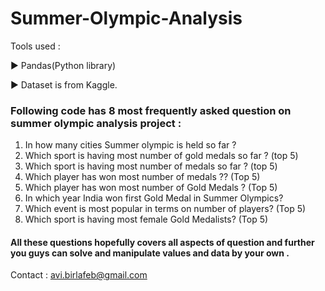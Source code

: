 # Summer-Olympic-Analysis
Tools used :

► Pandas(Python library)

► Dataset is from Kaggle.
### Following code has 8 most frequently asked question on summer olympic analysis project :
1. In how many cities Summer olympic is held so far ?
2. Which sport is having most number of gold medals so far ? (top 5)
3. Which sport is having most number of medals so far ? (top 5)
4. Which player has won most number of medals ?? (Top 5)
5. Which player has won most number of Gold Medals ? (Top 5)
6. In which year India won first Gold Medal in Summer Olympics?
7. Which event is most popular in terms on number of players? (Top 5)
8. Which sport is having most female Gold Medalists? (Top 5)

#### All these questions hopefully covers all aspects of question and further you guys can solve and manipulate values and data by your own .

Contact : avi.birlafeb@gmail.com
